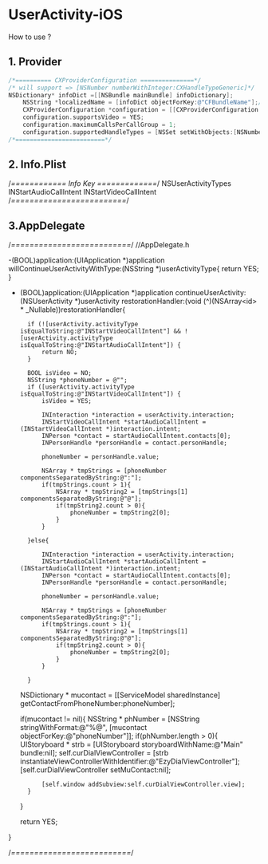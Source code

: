 # UserActivity-iOS
How to use ?

## 1. Provider
```Objective-c
/*========== CXProviderConfiguration ===============*/
/* will support => [NSNumber numberWithInteger:CXHandleTypeGeneric]*/
NSDictionary* infoDict =[[NSBundle mainBundle] infoDictionary];
    NSString *localizedName = [infoDict objectForKey:@"CFBundleName"];//APP Name
    CXProviderConfiguration *configuration = [[CXProviderConfiguration alloc] initWithLocalizedName:localizedName];
    configuration.supportsVideo = YES;
    configuration.maximumCallsPerCallGroup = 1;
    configuration.supportedHandleTypes = [NSSet setWithObjects:[NSNumber numberWithInteger:CXHandleTypeGeneric], [NSNumber numberWithInteger:CXHandleTypePhoneNumber], nil];
/*=========================*/
```

## 2. Info.Plist
/*============ Info Key =============*/
  <key>NSUserActivityTypes</key>
	<array>
		<string>INStartAudioCallIntent</string>
		<string>INStartVideoCallIntent</string>
	</array>
/*=========================*/


## 3.AppDelegate
/*==========================*/
//AppDelegate.h

-(BOOL)application:(UIApplication *)application willContinueUserActivityWithType:(NSString *)userActivityType{
    return YES;
}


- (BOOL)application:(UIApplication *)application continueUserActivity:(NSUserActivity *)userActivity restorationHandler:(void (^)(NSArray<id<UIUserActivityRestoring>> * _Nullable))restorationHandler{
    

        if (![userActivity.activityType isEqualToString:@"INStartVideoCallIntent"] && ![userActivity.activityType isEqualToString:@"INStartAudioCallIntent"]) {
            return NO;
        }
        
        BOOL isVideo = NO;
        NSString *phoneNumber = @"";
        if ([userActivity.activityType isEqualToString:@"INStartVideoCallIntent"]) {
            isVideo = YES;
            
            INInteraction *interaction = userActivity.interaction;
            INStartVideoCallIntent *startAudioCallIntent = (INStartVideoCallIntent *)interaction.intent;
            INPerson *contact = startAudioCallIntent.contacts[0];
            INPersonHandle *personHandle = contact.personHandle;
            
            phoneNumber = personHandle.value;
            
            NSArray * tmpStrings = [phoneNumber componentsSeparatedByString:@":"];
            if(tmpStrings.count > 1){
                NSArray * tmpString2 = [tmpStrings[1] componentsSeparatedByString:@"@"];
                if(tmpString2.count > 0){
                    phoneNumber = tmpString2[0];
                }
            }
            
        }else{
            
            INInteraction *interaction = userActivity.interaction;
            INStartAudioCallIntent *startAudioCallIntent = (INStartAudioCallIntent *)interaction.intent;
            INPerson *contact = startAudioCallIntent.contacts[0];
            INPersonHandle *personHandle = contact.personHandle;
            
            phoneNumber = personHandle.value;
            
            NSArray * tmpStrings = [phoneNumber componentsSeparatedByString:@":"];
            if(tmpStrings.count > 1){
                NSArray * tmpString2 = [tmpStrings[1] componentsSeparatedByString:@"@"];
                if(tmpString2.count > 0){
                    phoneNumber = tmpString2[0];
                }
            }
            
        }
    
    NSDictionary * mucontact = [[ServiceModel sharedInstance] getContactFromPhoneNumber:phoneNumber];
    
    if(mucontact != nil){
        NSString * phNumber = [NSString stringWithFormat:@"%@", [mucontact objectForKey:@"phoneNumber"]];
        if(phNumber.length > 0){
            UIStoryboard * strb = [UIStoryboard storyboardWithName:@"Main" bundle:nil];
            self.curDialViewController = [strb instantiateViewControllerWithIdentifier:@"EzyDialViewController"];
            [self.curDialViewController setMuContact:nil];
            
            [self.window addSubview:self.curDialViewController.view];
        }
    }
        
      
    return YES;
    
}

/*==========================*/
